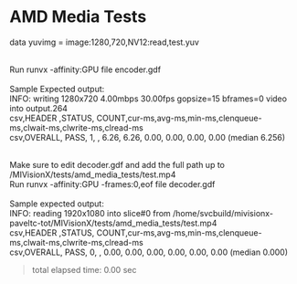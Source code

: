 # AMD Media Tests

data yuvimg  = image:1280,720,NV12:read,test.yuv<br>

<br>
Run runvx -affinity:GPU file encoder.gdf<br>
<br>
Sample Expected output:<br>
INFO: writing 1280x720 4.00mbps 30.00fps gopsize=15 bframes=0 video into output.264<br>
csv,HEADER ,STATUS, COUNT,cur-ms,avg-ms,min-ms,clenqueue-ms,clwait-ms,clwrite-ms,clread-ms<br>
csv,OVERALL,  PASS,     1,      ,  6.26,  6.26,  0.00,  0.00,  0.00,  0.00 (median 6.256)<br>


<br>

Make sure to edit decoder.gdf and add the full path up to /MIVisionX/tests/amd_media_tests/test.mp4 <br>
Run runvx -affinity:GPU -frames:0,eof file decoder.gdf <br>
<br>
Sample expected output:<br>
INFO: reading 1920x1080 into slice#0 from /home/svcbuild/mivisionx-paveltc-tot/MIVisionX/tests/amd_media_tests/test.mp4<br>
csv,HEADER ,STATUS, COUNT,cur-ms,avg-ms,min-ms,clenqueue-ms,clwait-ms,clwrite-ms,clread-ms<br>
csv,OVERALL,  PASS,     0,      ,  0.00,  0.00,  0.00,  0.00,  0.00,  0.00 (median 0.000)<br>
> total elapsed time:   0.00 sec<br>